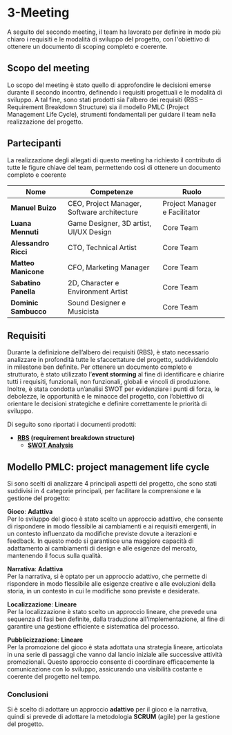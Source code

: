 # 3-Meeting

A seguito del secondo meeting, il team ha lavorato per definire in modo più
chiaro i requisiti e le modalità di sviluppo del progetto, con l'obiettivo di
ottenere un documento di scoping completo e coerente.

## Scopo del meeting

Lo scopo del meeting è stato quello di approfondire le decisioni emerse durante
il secondo incontro, definendo i requisiti progettuali e le modalità di sviluppo.
A tal fine, sono stati prodotti sia l'albero dei requisiti (RBS –
Requirement Breakdown Structure) sia il modello PMLC (Project Management Life Cycle),
strumenti fondamentali per guidare il team nella realizzazione del progetto.

## Partecipanti

La realizzazione degli allegati di questo meeting ha richiesto il contributo
di tutte le figure chiave del team, permettendo così di ottenere un
documento completo e coerente

| Nome                 | Competenze                                  | Ruolo                         |
|----------------------|---------------------------------------------|-------------------------------|
| **Manuel Buizo**     | CEO, Project Manager, Software architecture | Project Manager e Facilitator |
| **Luana Mennuti**    | Game Designer, 3D artist, UI/UX Design      | Core Team                     |
| **Alessandro Ricci** | CTO, Technical Artist                       | Core Team                     |
| **Matteo Manicone**  | CFO, Marketing Manager                      | Core Team                     |
| **Sabatino Panella** | 2D, Character e Environment Artist          | Core Team                     |
| **Dominic Sambucco** | Sound Designer e Musicista                  | Core Team                     |

## Requisiti

Durante la definizione dell’albero dei requisiti (RBS), è stato necessario analizzare
in profondità tutte le sfaccettature del progetto, suddividendolo in milestone ben
definite.
Per ottenere un documento completo e strutturato, è stato utilizzato l’**event storming**
al fine di identificare e chiarire tutti i requisiti, funzionali, non funzionali,
globali e vincoli di produzione.
Inoltre, è stata condotta un’analisi SWOT per evidenziare i punti di forza,
le debolezze, le opportunità e le minacce del progetto, con l’obiettivo di orientare
le decisioni strategiche e definire correttamente le priorità di sviluppo.

Di seguito sono riportati i documenti prodotti:

- **[RBS](RBS.md) (requirement breakdown structure)**
    - **[SWOT Analysis](SWOT-Analysis.md)**

## Modello PMLC: project management life cycle

Si sono scelti di analizzare 4 principali aspetti del progetto, che sono stati
suddivisi in 4 categorie principali, per facilitare la comprensione e la gestione del progetto:

**Gioco**: **Adattiva** <br>
Per lo sviluppo del gioco è stato scelto un approccio adattivo, che consente di
rispondere in modo flessibile ai cambiamenti e ai requisiti emergenti, in un
contesto influenzato da modifiche previste dovute a iterazioni e feedback.
In questo modo si garantisce una maggiore capacità di adattamento ai cambiamenti
di design e alle esigenze del mercato, mantenendo il focus sulla qualità.

**Narrativa**: **Adattiva** <br>
Per la narrativa, si è optato per un approccio adattivo, che permette di
rispondere in modo flessibile alle esigenze creative e alle evoluzioni della storia,
in un contesto in cui le modifiche sono previste e desiderate.

**Localizzazione**: **Lineare** <br>
Per la localizzazione è stato scelto un approccio lineare, che prevede una sequenza
di fasi ben definite, dalla traduzione all'implementazione, al fine di garantire
una gestione efficiente e sistematica del processo.

**Pubblicizzazione**: **Lineare** <br>
Per la promozione del gioco è stata adottata una strategia lineare, articolata in
una serie di passaggi che vanno dal lancio iniziale alle successive attività
promozionali. Questo approccio consente di coordinare efficacemente la comunicazione
con lo sviluppo, assicurando una visibilità costante e coerente del progetto nel tempo.

### Conclusioni

Si è scelto di adottare un approccio **adattivo** per il gioco e la narrativa,
quindi si prevede di adottare la metodologia **SCRUM** (agile) per la gestione del progetto.